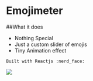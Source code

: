 # Emojimeter

##What it does
* Nothing Special
* Just a custom slider of emojis
* Tiny Animation effect

``` Built with Reactjs :nerd_face: ```

![](Emojimeter.gif)